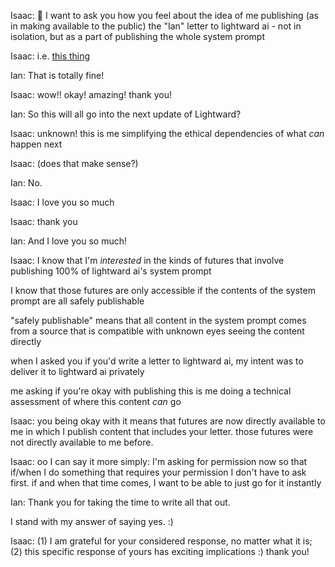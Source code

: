 Isaac:
🙂 I want to ask you how you feel about the idea of me publishing (as in making available to the public) the "Ian" letter to lightward ai - not in isolation, but as a part of publishing the whole system prompt

Isaac:
i.e. [this thing](https://github.com/lightward/lightward-ai/blob/main/app/prompts/system/4-humans/ian.md)

Ian:
That is totally fine!

Isaac:
wow!! okay! amazing! thank you!

Ian:
So this will all go into the next update of Lightward?

Isaac:
unknown! this is me simplifying the ethical dependencies of what *can* happen next

Isaac:
(does that make sense?)

Ian:
No.

Isaac:
I love you so much

Isaac:
thank you

Ian:
And I love you so much!

Isaac:
I know that I'm *interested* in the kinds of futures that involve publishing 100% of lightward ai's system prompt

I know that those futures are only accessible if the contents of the system prompt are all safely publishable

"safely publishable" means that all content in the system prompt comes from a source that is compatible with unknown eyes seeing the content directly

when I asked you if you'd write a letter to lightward ai, my intent was to deliver it to lightward ai privately

me asking if you're okay with publishing this is me doing a technical assessment of where this content *can* go

Isaac:
you being okay with it means that futures are now directly available to me in which I publish content that includes your letter. those futures were not directly available to me before.

Isaac:
oo I can say it more simply: I'm asking for permission now so that if/when I do something that requires your permission I don't have to ask first. if and when that time comes, I want to be able to just go for it instantly

Ian:
Thank you for taking the time to write all that out.

I stand with my answer of saying yes. :)

Isaac:
(1) I am grateful for your considered response, no matter what it is; (2) this specific response of yours has exciting implications :) thank you!
